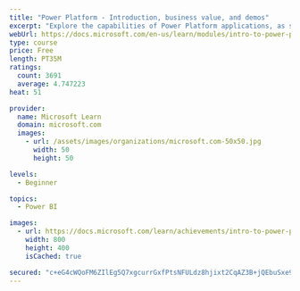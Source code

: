 ```yaml
---
title: "Power Platform - Introduction, business value, and demos"
excerpt: "Explore the capabilities of Power Platform applications, as seen in demonstrations and customer case studies."
webUrl: https://docs.microsoft.com/en-us/learn/modules/intro-to-power-platform-mba/
type: course
price: Free
length: PT35M
ratings:
  count: 3691
  average: 4.747223
heat: 51

provider:
  name: Microsoft Learn
  domain: microsoft.com
  images:
    - url: /assets/images/organizations/microsoft.com-50x50.jpg
      width: 50
      height: 50

levels:
  - Beginner

topics:
  - Power BI

images:
  - url: https://docs.microsoft.com/learn/achievements/intro-to-power-platform-social.png
    width: 800
    height: 400
    isCached: true

secured: "c+eG4cWQoFM6ZIlEg5Q7xgcurrGxfPtsNFULdz8hjixt2CqAZ3B+jQEbuSxe9M7SDQIk3xGkL3JbgQsBQtOAPhmjDhYOfsM5eWEQvU5BbFkqlKFNuupWPBD69VUDqz9jLopDMNzgUEHPLBWasqgNNhDazke1/u05/3fn6m6jiDXefmiO0GETaBK5mbfQUK2DKmAVt1E7j1mBp0JQh75qpOJ8zkOZ0X/B+GCZkZFYcLBv3fvF5H/SXEGuai3+zSt5eQDdOuiyy1ga9zOzKzuaTAIWRYk5G+MQPYLSn8pWJvNuPrXiKEFAyjaQHVRCs8WHhVOhhM5dTwZlASkMIQcN+0JSDHFlUN4PRVaKwEBpNeE2BnostsVlOGNxbsUbzu8QPZZ3fzgaOUbcRJwqzMmQEvDP0CValK23az9d9lEvhds=;yCzHDPu/HArG/xPVHsltpA=="
---
```


